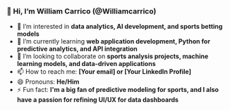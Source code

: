 ### 👋 Hi, I’m William Carrico (@Williamcarrico)

- 👀 I’m interested in **data analytics, AI development, and sports betting models**
- 🌱 I’m currently learning **web application development, Python for predictive analytics, and API integration**
- 💞️ I’m looking to collaborate on **sports analysis projects, machine learning models, and data-driven applications**
- 📫 How to reach me: **[Your email] or [Your LinkedIn Profile]**
- 😄 Pronouns: **He/Him**
- ⚡ Fun fact: **I'm a big fan of predictive modeling for sports, and I also have a passion for refining UI/UX for data dashboards**

<!---
Williamcarrico/Williamcarrico is a ✨ special ✨ repository because its `README.md` (this file) appears on your GitHub profile.
You can click the Preview link to take a look at your changes.
--->

